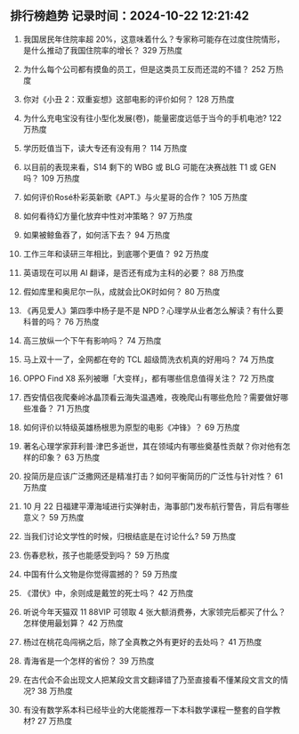 
## 排行榜趋势 记录时间：2024-10-22 12:21:42
  
  1. 我国居民年住院率超 20%，这意味着什么？专家称可能存在过度住院情形，是什么推动了我国住院率的增长？ 329 万热度
    
  2. 为什么每个公司都有摸鱼的员工，但是这类员工反而还混的不错？ 252 万热度
    
  3. 你对《小丑 2：双重妄想》这部电影的评价如何？ 128 万热度
    
  4. 为什么充电宝没有往小型化发展(卷)，能量密度远低于当今的手机电池? 122 万热度
    
  5. 学历贬值当下，读大专还有没有用？ 114 万热度
    
  6. 以目前的表现来看，S14 剩下的 WBG 或 BLG 可能在决赛战胜 T1 或 GEN 吗？ 109 万热度
    
  7. 如何评价Rosé朴彩英新歌《APT.》与火星哥的合作？ 105 万热度
    
  8. 如何看待幻方量化放弃中性对冲策略？ 97 万热度
    
  9. 如果被鲸鱼吞了，如何活下去？ 94 万热度
    
  10. 工作三年和读研三年相比，到底哪个更值？ 92 万热度
    
  11. 英语现在可以用 AI 翻译，是否还有成为主科的必要？ 88 万热度
    
  12. 假如库里和奥尼尔一队，成就会比OK时如何？ 80 万热度
    
  13. 《再见爱人》第四季中杨子是不是 NPD？心理学从业者怎么解读？有什么要科普的吗？ 76 万热度
    
  14. 高三放纵一个下午有影响吗？ 74 万热度
    
  15. 马上双十一了，全网都在夸的 TCL 超级筒洗衣机真的好用吗？ 74 万热度
    
  16. OPPO Find X8 系列被曝「大变样」，都有哪些信息值得关注？ 72 万热度
    
  17. 西安情侣夜爬秦岭冰晶顶看云海失温遇难，夜晚爬山有哪些危险？需要做好哪些准备？ 71 万热度
    
  18. 如何评价以特级英雄杨根思为原型的电影《冲锋》？ 69 万热度
    
  19. 著名心理学家菲利普·津巴多逝世，其在领域内有哪些奠基性贡献？你对他有怎样的印象？ 63 万热度
    
  20. 投简历是应该广泛撒网还是精准打击？如何平衡简历的广泛性与针对性？ 61 万热度
    
  21. 10 月 22 日福建平潭海域进行实弹射击，海事部门发布航行警告，背后有哪些意义？ 59 万热度
    
  22. 当我们讨论文学性的时候，归根结底是在讨论什么? 59 万热度
    
  23. 伤春悲秋，孩子也能感受到吗？ 59 万热度
    
  24. 中国有什么文物是你觉得震撼的？ 59 万热度
    
  25. 《潜伏》中，余则成是戴笠的死士吗？ 42 万热度
    
  26. 听说今年天猫双 11 88VIP 可领取 4 张大额消费券，大家领完后都买了什么？怎样使用最划算？ 42 万热度
    
  27. 杨过在桃花岛闯祸之后，除了全真教之外有更好的去处吗？ 41 万热度
    
  28. 青海省是一个怎样的省份？ 39 万热度
    
  29. 在古代会不会出现文人把某段文言文翻译错了乃至直接看不懂某段文言文的情况? 38 万热度
    
  30. 有没有数学系本科已经毕业的大佬能推荐一下本科数学课程一整套的自学教材? 27 万热度
    